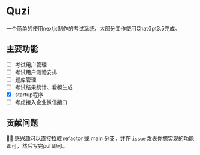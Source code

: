 # Quzi

一个简单的使用nextjs制作的考试系统，大部分工作使用ChatGpt3.5完成。

## 主要功能

- [ ] 考试用户管理
- [ ] 考试用户测验安排
- [ ] 题库管理
- [ ] 考试结果统计、看板生成
- [x] startup程序
- [ ] 考虑接入企业微信接口

## 贡献问题

🐻‍❄️ 感兴趣可以直接拉取 refactor 或 main 分支，并在 `issue` 发表你想实现的功能即可，然后写完pull即可。